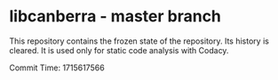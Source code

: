 # libcanberra - master branch

This repository contains the frozen state of the repository.
Its history is cleared. It is used only for static code
analysis with Codacy.

Commit Time: 1715617566